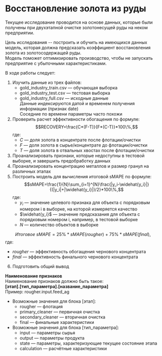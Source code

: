 # Восстановление золота из руды

Текущее исследование проводится на основе данных, которые были получены при двухэтапной очистке золотонесущей руды на неком предприятии.  

Цель исследования -- построить и обучить на имеющихся данных модель, которая должна предсказать коэффициент восстановления золота из золотосодержащей руды.  
Модель поможет оптимизировать производство, чтобы не запускать предприятие с убыточными характеристиками.  

В ходе работы следует:

1. Изучить данные из трех файлов:
    - gold_industry_train.csv — обучающая выборка
    - gold_industry_test.csv — тестовая выборка
    - gold_industry_full.csv — исходные данные  
Данные индексируются датой и временем получения информации (признак date)  
Соседние по времени параметры часто похожи
2. Проверить расчет эффективности обогащения по формуле:
$$RECOVERY=\frac{C*(F-T)}{F*(C-T)}*100\%,$$
где:
   - $C$ — доля золота в концентрате после флотации/очистки
   - $F$ — доля золота в сырье/концентрате до флотации/очистки
   - $T$ — доля золота в отвальных хвостах после флотации/очистки
3. Проанализировать признаки, которые недоступны в тестовой выборке, и завершить предобработку данных
4. Проанализировать концентрацию металлов и размер гранул на различных этапах
5. Построить модель для вычисления итоговой sMAPE по формуле:
$$sMAPE=\frac{1}{N}\sum_{i=1}^{N}\frac{|y_i-\widehat{y_i}|}{(|y_i|+|\widehat{y_i}|)/2}*100\%,$$
где:
   - $y_i$ — значение целевого признака для объекта с порядковым номером i в выборке, на которой измеряется качество  
   - $\widehat{y_i}$ — значение предсказания для объекта с порядковым номером i, например, в тестовой выборке  
   - $N$ — количество объектов в выборке
   
  
$$Итоговое\ sMAPE=25\%*sMAPE(rougher)\ +\ 75\%*sMAPE(final),$$
    где:
   - $rougher$ — эффективность обогащения чернового концентрата
   - $final$ — эффективность финального чернового концентрата
6. Подготовить общий вывод  

**Наименование признаков**  
Наименование признаков должно быть такое:  
    **[этап].[тип_параметра].[название_параметра]**  
Пример: rougher.input.feed_ag
   - Возможные значения для блока [этап]:
     + rougher — флотация
     + primary_cleaner — первичная очистка
     + secondary_cleaner — вторичная очистка
     + final — финальные характеристики
   - Возможные значения для блока [тип_параметра]:
     + input — параметры сырья
     + output — параметры продукта
     + state — параметры, характеризующие текущее состояние этапа
     + calculation — расчётные характеристики
